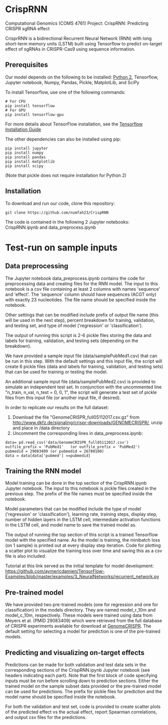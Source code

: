 # CrispRNN
Computational Genomics (COMS 4761) Project: CrispRNN: Predicting CRISPR sgRNA effect

CrisprRNN is a bidirectional Recurrent Neural Network (RNN) with long short-term memory units (LSTM) built using Tensorflow to predict on-target effect of sgRNAs in CRISPR-Cas9 using sequence information.


## Prerequisites
Our model depends on the following to be installed: [Python 2](https://www.python.org/downloads/release/python-2715/), Tensorflow, Jupyter notebook, Numpy, Pandas, Pickle, MatplotLib, and SciPy

To install Tensorflow, use one of the following commands:
``` 
# For CPU
pip install tensorflow
# For GPU
pip install tensorflow-gpu
```
For more details about TensorFlow installation, see the [Tensorflow Installation Guide](https://www.tensorflow.org/install/)

The other dependencies can also be installed using pip:
```
pip install jupyter
pip install numpy
pip install pandas
pip install matplotlib
pip install scipy
```
(Note that pickle does not require installation for Python 2)

## Installation
To download and run our code, clone this repository:
```
git clone https://github.com/numfah23/CrispRNN
```
The code is contained in the following 2 Jupyter notebooks: CrispRNN.ipynb and data_preprocess.ipynb


# Test-run on sample inputs

## Data preprocessing
The Jupyter notebook data_preprocess.ipynb contains the code for preprocessing data and creating files for the RNN model.
The input to this notebook is a csv file containing at least 2 columns with names 'sequence' and 'effect'. The 'sequence' column should have sequences (ACGT only) with exactly 23 nucleotides. The file name should be specified inside the notebook.

Other settings that can be modified include prefix of output file name (this will be used in the next step), percent breakdown for training, validation, and testing set, and type of model ('regression' or 'classification').

The output of running this script is 2-6 pickle files storing the data and labels for training, validation, and testing sets (depending on the breakdown).

We have provided a sample input file (data/samplePubMed1.csv) that can be run in this step. With the default settings and this input file, the script will create 6 pickle files (data and labels for training, validation, and testing sets) that can be used for training or testing the model.

An additional sample input file (data/samplePubMed2.csv) is provided to simulate an independent test set. In conjunction with the uncommented line "n_train, n_val, n_test = 0, 0, 1", the script will generate a test set of pickle files from this input file (or another input file, if desired).

In order to replicate our results on the full dataset:
1. Download the file "GenomeCRISPR_full05112017.csv.gz" from http://www.dkfz.de/signaling/crispr-downloads/GENOMECRISPR/, unzip and place in /data directory
2. Uncomment the corresponding lines in data_preprocess.ipynb:
```
data= pd.read_csv('data/GenomeCRISPR_full05112017.csv')
outfile_prefix = 'PubMed1'   (or outfile_prefix = 'PubMed2')
pubmedid = 29083409 (or pubmedid = 26780180)
data = data[data['pubmed'] ==pubmedid]
```

## Training the RNN model
Model training can be done in the top section of the CrispRNN.ipynb Jupyter notebook.
The input to this notebook is pickle files created in the previous step. The prefix of the file names must be specified inside the notebook.

Model parameters that can be modified include the type of model ('regression' or 'classification'), learning rate, training steps, display step, number of hidden layers in the LSTM cell, intermediate activation functions in the LSTM cell, and model name to save the trained model as.

The output of running the top section of this script is a trained Tensorflow model with the specified name. As the model is training, the minibatch loss (on 1 sample) is printed out at every display step iteration. Code for plotting a scatter plot to visualize the training loss over time and saving this as a csv file is also included.

Tutorial at this link served as the initial template for model development: https://github.com/aymericdamien/TensorFlow-Examples/blob/master/examples/3_NeuralNetworks/recurrent_network.py


## Pre-trained model
We have provided two pre-trained models (one for regression and one for classification) in the models directory. They are named model_r_10m and model_c_10m, respectively. These models were trained using data from Meyers et al. (PMID 29083409) which were retrieved from the full database of CRISPR experiments available for download at [GenomeCRISPR](http://genomecrispr.dkfz.de/). The default setting for selecting a model for prediction is one of the pre-trained models.


## Predicting and visualizing on-target effects
Predictions can be made for both validation and test data sets in the corresponding sections of the CrispRNN.ipynb Jupyter notebook (see headers indicating each part). Note that the first block of code specifying inputs must be run before scrolling down to prediction sections. Either the trained model on the sample subset data provided or the pre-trained model can be used for predictions. The prefix for pickle files for prediction and the model name should be specified inside the notebook.

For both the validation and test set, code is provided to create scatter plots of the predicted effect vs the actual effect, report Spearman correlations, and output csv files for the predictions.


